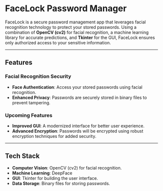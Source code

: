 # FaceLock Password Manager

FaceLock is a secure password management app that leverages facial recognition technology to protect your stored passwords. Using a combination of **OpenCV (cv2)** for facial recognition, a machine learning library for accurate predictions, and **Tkinter** for the GUI, FaceLock ensures only authorized access to your sensitive information. 

---

## Features

### Facial Recognition Security
- **Face Authentication**: Access your stored passwords using facial recognition.
- **Enhanced Privacy**: Passwords are securely stored in binary files to prevent tampering.

### Upcoming Features
- **Improved GUI**: A modernized interface for better user experience.
- **Advanced Encryption**: Passwords will be encrypted using robust encryption techniques for added security.

---

## Tech Stack

- **Computer Vision**: OpenCV (cv2) for facial recognition.
- **Machine Learning**: DeepFace
- **GUI**: Tkinter for building the user interface.
- **Data Storage**: Binary files for storing passwords.

